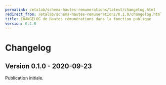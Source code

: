 ```yaml
---
permalink: /etalab/schema-hautes-remunerations/latest/changelog.html
redirect_from: /etalab/schema-hautes-remunerations/0.1.0/changelog.html
title: CHANGELOG de Hautes rémunérations dans la fonction publique
version: 0.1.0
---
```


# Changelog

## Version 0.1.0 - 2020-09-23

Publication initiale.